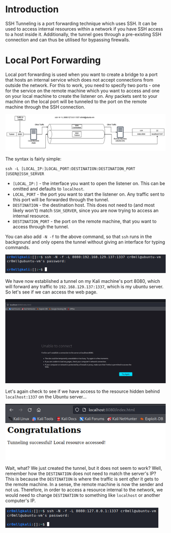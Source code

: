 # Introduction
SSH Tunneling is a port forwarding technique which uses SSH. It can be used to access internal resources within a network if you have SSH access to a host inside it. Additionally, the tunnel goes through a pre-existing SSH connection and can thus be utilised for bypassing firewalls.

# Local Port Forwarding
Local port forwarding is used when you want to create a bridge to a port that hosts an internal service which does not accept connections from outside the network. For this to work, you need to specify two ports - one for the service on the remote machine which you want to access and one on your local machine to create the listener on. Any packets sent to your machine on the local port will be tunneled to the port on the remote machine through the SSH connection.

![](Resources/Images/SSH_Local_Tunnel.png)

The syntax is fairly simple:
```
ssh -L [LOCAL_IP:]LOCAL_PORT:DESTINATION:DESTINATION_PORT [USER@]SSH_SERVER
```

- `[LOCAL_IP:]` - the interface you want to open the listener on. This can be omitted and defaults to `localhost`.
- `LOCAL_PORT` - the port you want to start the listener on. Any traffic sent to this port will be forwarded through the tunnel.
- `DESTINATION` - the destination host. This does not need to (and most likely won't) match `SSH_SERVER`, since you are now trying to access an internal resource.
- `DESTINATION_PORT` - the port on the remote machine, that you want to access through the tunnel.

You can also add `-N -f` to the above command, so that `ssh` runs in the background and only opens the tunnel without giving an interface for typing commands.

![](Resources/Images/SSH_Local_Tunnel_Wrong.png)

We have now established a tunnel on my Kali machine's port 8080, which will forward any traffic to `192.168.129.137:1337`, which is my ubuntu server. So let's see if we can access the web page.

![](Resources/Images/SSH_Local_Tunnel_Fail.png)

Let's again check to see if we have access to the resource hidden behind `localhost:1337` on the Ubuntu server...

![](Resources/Images/SSH_Local_Tunnel_Success.png)

Wait, what? We just created the tunnel, but it does not seem to work? Well, remember how the `DESTINATION` does not need to match the server's IP? This is because the `DESTINATION` is where the traffic is sent *after* it gets to the remote machine. In a sense, the remote machine is now the sender and not us. Therefore, in order to access a resource internal to the network, we would need to change `DESTINATION` to something like `localhost` or another computer's IP.

![](Resources/Images/SSH_Local_Tunnel_Correct.png)
